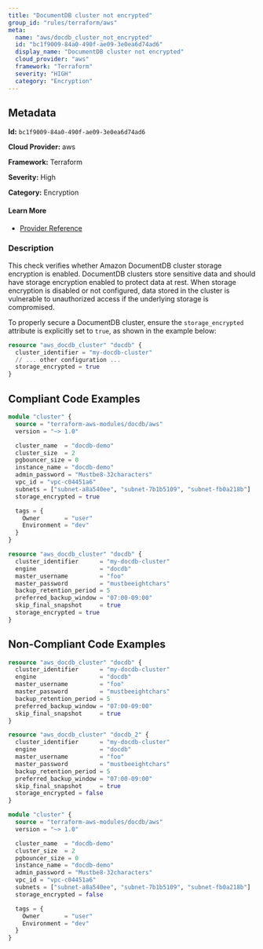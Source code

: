 ```yaml
---
title: "DocumentDB cluster not encrypted"
group_id: "rules/terraform/aws"
meta:
  name: "aws/docdb_cluster_not_encrypted"
  id: "bc1f9009-84a0-490f-ae09-3e0ea6d74ad6"
  display_name: "DocumentDB cluster not encrypted"
  cloud_provider: "aws"
  framework: "Terraform"
  severity: "HIGH"
  category: "Encryption"
---
```

## Metadata

**Id:** `bc1f9009-84a0-490f-ae09-3e0ea6d74ad6`

**Cloud Provider:** aws

**Framework:** Terraform

**Severity:** High

**Category:** Encryption

#### Learn More

 - [Provider Reference](https://registry.terraform.io/providers/hashicorp/aws/latest/docs/resources/docdb_cluster#storage_encrypted)

### Description

 This check verifies whether Amazon DocumentDB cluster storage encryption is enabled. DocumentDB clusters store sensitive data and should have storage encryption enabled to protect data at rest. When storage encryption is disabled or not configured, data stored in the cluster is vulnerable to unauthorized access if the underlying storage is compromised.

To properly secure a DocumentDB cluster, ensure the `storage_encrypted` attribute is explicitly set to `true`, as shown in the example below:
```terraform
resource "aws_docdb_cluster" "docdb" {
  cluster_identifier = "my-docdb-cluster"
  // ... other configuration ...
  storage_encrypted = true
}
```


## Compliant Code Examples
```terraform
module "cluster" {
  source = "terraform-aws-modules/docdb/aws"
  version = "~> 1.0"

  cluster_name  = "docdb-demo"
  cluster_size  = 2
  pgbouncer_size = 0
  instance_name = "docdb-demo"
  admin_password = "Mustbe8-32characters"
  vpc_id = "vpc-c04451a6"
  subnets = ["subnet-a8a540ee", "subnet-7b1b5109", "subnet-fb0a218b"]
  storage_encrypted = true

  tags = {
    Owner       = "user"
    Environment = "dev"
  }
}
```

```terraform
resource "aws_docdb_cluster" "docdb" {
  cluster_identifier      = "my-docdb-cluster"
  engine                  = "docdb"
  master_username         = "foo"
  master_password         = "mustbeeightchars"
  backup_retention_period = 5
  preferred_backup_window = "07:00-09:00"
  skip_final_snapshot     = true
  storage_encrypted = true
}

```
## Non-Compliant Code Examples
```terraform
resource "aws_docdb_cluster" "docdb" {
  cluster_identifier      = "my-docdb-cluster"
  engine                  = "docdb"
  master_username         = "foo"
  master_password         = "mustbeeightchars"
  backup_retention_period = 5
  preferred_backup_window = "07:00-09:00"
  skip_final_snapshot     = true
}

resource "aws_docdb_cluster" "docdb_2" {
  cluster_identifier      = "my-docdb-cluster"
  engine                  = "docdb"
  master_username         = "foo"
  master_password         = "mustbeeightchars"
  backup_retention_period = 5
  preferred_backup_window = "07:00-09:00"
  skip_final_snapshot     = true
  storage_encrypted = false
}

```

```terraform
module "cluster" {
  source = "terraform-aws-modules/docdb/aws"
  version = "~> 1.0"

  cluster_name  = "docdb-demo"
  cluster_size  = 2
  pgbouncer_size = 0
  instance_name = "docdb-demo"
  admin_password = "Mustbe8-32characters"
  vpc_id = "vpc-c04451a6"
  subnets = ["subnet-a8a540ee", "subnet-7b1b5109", "subnet-fb0a218b"]
  storage_encrypted = false

  tags = {
    Owner       = "user"
    Environment = "dev"
  }
}
```